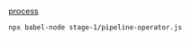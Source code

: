 [process](https://tc39.github.io/process-document/)

```
npx babel-node stage-1/pipeline-operator.js
```